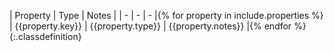 | Property | Type | Notes |
| - | - | - |{% for property in include.properties %}
| {{property.key}} | {{property.type}} | {{property.notes}} |{% endfor %}
{:.classdefinition}